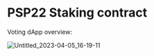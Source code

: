 # PSP22 Staking contract 

Voting dApp overview:

![Untitled_2023-04-05_16-19-11](https://user-images.githubusercontent.com/23283108/231542080-d997a866-ba72-4b43-8c3f-8eaaa9c29482.png)
